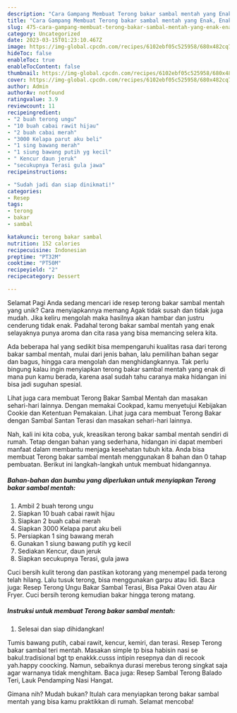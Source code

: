 ```yaml
---
description: "Cara Gampang Membuat Terong bakar sambal mentah yang Enak, Enak"
title: "Cara Gampang Membuat Terong bakar sambal mentah yang Enak, Enak"
slug: 475-cara-gampang-membuat-terong-bakar-sambal-mentah-yang-enak-enak
category: Uncategorized
date: 2023-03-15T01:23:10.467Z
image: https://img-global.cpcdn.com/recipes/6102ebf05c525958/680x482cq70/terong-bakar-sambal-mentah-foto-resep-utama.jpg
hideToc: false
enableToc: true
enableTocContent: false
thumbnail: https://img-global.cpcdn.com/recipes/6102ebf05c525958/680x482cq70/terong-bakar-sambal-mentah-foto-resep-utama.jpg
cover: https://img-global.cpcdn.com/recipes/6102ebf05c525958/680x482cq70/terong-bakar-sambal-mentah-foto-resep-utama.jpg
author: Admin
authorAv: notfound
ratingvalue: 3.9
reviewcount: 11
recipeingredient:
- "2 buah terong ungu"
- "10 buah cabai rawit hijau"
- "2 buah cabai merah"
- "3000 Kelapa parut aku beli"
- "1 sing bawang merah"
- "1 siung bawang putih yg kecil"
- " Kencur daun jeruk"
- "secukupnya Terasi gula jawa"
recipeinstructions:

- "Sudah jadi dan siap dinikmati!"
categories:
- Resep
tags:
- terong
- bakar
- sambal

katakunci: terong bakar sambal 
nutrition: 152 calories
recipecuisine: Indonesian
preptime: "PT32M"
cooktime: "PT50M"
recipeyield: "2"
recipecategory: Dessert

---
```



Selamat Pagi Anda sedang mencari ide resep terong bakar sambal mentah yang unik? Cara menyiapkannya memang Agak tidak susah dan tidak juga mudah. Jika keliru mengolah maka hasilnya akan hambar dan justru cenderung tidak enak. Padahal terong bakar sambal mentah yang enak selayaknya punya aroma dan cita rasa yang bisa memancing selera kita.


Ada beberapa hal yang sedikit bisa mempengaruhi kualitas rasa dari terong bakar sambal mentah, mulai dari jenis bahan, lalu pemilihan bahan segar dan bagus, hingga cara mengolah dan menghidangkannya. Tak perlu bingung kalau ingin menyiapkan terong bakar sambal mentah yang enak di mana pun kamu berada, karena asal sudah tahu caranya maka hidangan ini bisa jadi suguhan spesial.

Lihat juga cara membuat Terong Bakar Sambal Mentah dan masakan sehari-hari lainnya. Dengan memakai Cookpad, kamu menyetujui Kebijakan Cookie dan Ketentuan Pemakaian. Lihat juga cara membuat Terong Bakar dengan Sambal Santan Terasi dan masakan sehari-hari lainnya.


Nah, kali ini kita coba, yuk, kreasikan terong bakar sambal mentah sendiri di rumah. Tetap dengan bahan yang sederhana, hidangan ini dapat memberi manfaat dalam membantu menjaga kesehatan tubuh kita. Anda bisa membuat Terong bakar sambal mentah menggunakan 8 bahan dan 0 tahap pembuatan. Berikut ini langkah-langkah untuk membuat hidangannya.

<!--inarticleads1-->

##### Bahan-bahan dan bumbu yang diperlukan untuk menyiapkan Terong bakar sambal mentah:

1. Ambil 2 buah terong ungu
1. Siapkan 10 buah cabai rawit hijau
1. Siapkan 2 buah cabai merah
1. Siapkan 3000 Kelapa parut aku beli
1. Persiapkan 1 sing bawang merah
1. Gunakan 1 siung bawang putih yg kecil
1. Sediakan  Kencur, daun jeruk
1. Siapkan secukupnya Terasi, gula jawa


Cuci bersih kulit terong dan pastikan kotorang yang menempel pada terong telah hilang. Lalu tusuk terong, bisa menggunakan garpu atau lidi. Baca juga: Resep Terong Ungu Bakar Sambal Terasi, Bisa Pakai Oven atau Air Fryer. Cuci bersih terong kemudian bakar hingga terong matang. 

<!--inarticleads2-->

##### Instruksi untuk membuat Terong bakar sambal mentah:


1. Selesai dan siap dihidangkan!

Tumis bawang putih, cabai rawit, kencur, kemiri, dan terasi. Resep Terong bakar sambal teri mentah. Masakan simple tp bisa habisin nasi se bakul.tradisional bgt tp enakkk.cusss intipin resepnya dan di recook yah.happy coocking. Namun, sebaiknya durasi merebus terong singkat saja agar warnanya tidak menghitam. Baca juga: Resep Sambal Terong Balado Teri, Lauk Pendamping Nasi Hangat. 

Gimana nih? Mudah bukan? Itulah cara menyiapkan terong bakar sambal mentah yang bisa kamu praktikkan di rumah. Selamat mencoba!
